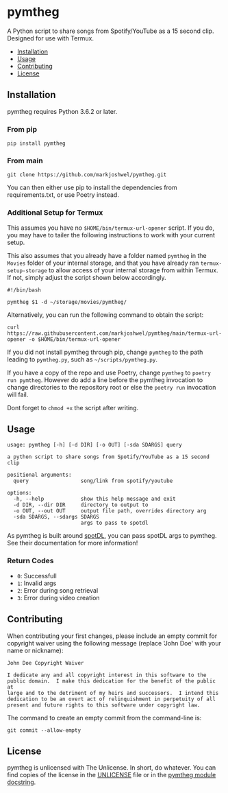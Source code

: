 # pymtheg

A Python script to share songs from Spotify/YouTube as a 15 second clip. Designed for
use with Termux.

- [Installation](#installation)
- [Usage](#usage)
- [Contributing](#contributing)
- [License](#license)

## Installation

pymtheg requires Python 3.6.2 or later.

### From pip

```text
pip install pymtheg
```

### From main

```text
git clone https://github.com/markjoshwel/pymtheg.git
``````

You can then either use pip to install the dependencies from requirements.txt, or use Poetry instead.

### Additional Setup for Termux

This assumes you have no `$HOME/bin/termux-url-opener` script. If you do, you may have to
tailer the following instructions to work with your current setup.

This also assumes that you already have a folder named `pymtheg` in the `Movies` folder
of your internal storage, and that you have already ran `termux-setup-storage` to allow
access of your internal storage from within Termux. If not, simply adjust the script
shown below accordingly.

```text
#!/bin/bash

pymtheg $1 -d ~/storage/movies/pymtheg/
```

Alternatively, you can run the following command to obtain the script:

```text
curl https://raw.githubusercontent.com/markjoshwel/pymtheg/main/termux-url-opener -o $HOME/bin/termux-url-opener
```

If you did not install pymtheg through pip, change `pymtheg` to the path leading to
`pymtheg.py`, such as `~/scripts/pymtheg.py`.

If you have a copy of the repo and use Poetry, change `pymtheg` to `poetry run pymtheg`.
However do add a line before the pymtheg invocation to change directories to the
repository root or else the `poetry run` invocation will fail.

Dont forget to `chmod +x` the script after writing.

## Usage

```text
usage: pymtheg [-h] [-d DIR] [-o OUT] [-sda SDARGS] query

a python script to share songs from Spotify/YouTube as a 15 second clip

positional arguments:
  query                 song/link from spotify/youtube

options:
  -h, --help            show this help message and exit
  -d DIR, --dir DIR     directory to output to
  -o OUT, --out OUT     output file path, overrides directory arg
  -sda SDARGS, --sdargs SDARGS
                        args to pass to spotdl
```

As pymtheg is built around [spotDL](https://github.com/spotDL/spotify-downloader), you
can pass spotDL args to pymtheg. See their documentation for more information!

### Return Codes

- `0`: Successfull
- `1`: Invalid args
- `2`: Error during song retrieval
- `3`: Error during video creation

## Contributing

When contributing your first changes, please include an empty commit for copyright waiver
using the following message (replace 'John Doe' with your name or nickname):

```text
John Doe Copyright Waiver

I dedicate any and all copyright interest in this software to the
public domain.  I make this dedication for the benefit of the public at
large and to the detriment of my heirs and successors.  I intend this
dedication to be an overt act of relinquishment in perpetuity of all
present and future rights to this software under copyright law.
```

The command to create an empty commit from the command-line is:

```shell
git commit --allow-empty
```

## License

pymtheg is unlicensed with The Unlicense. In short, do whatever. You can find copies of
the license in the [UNLICENSE](UNLICENSE) file or in the
[pymtheg module docstring](pymtheg.py).
